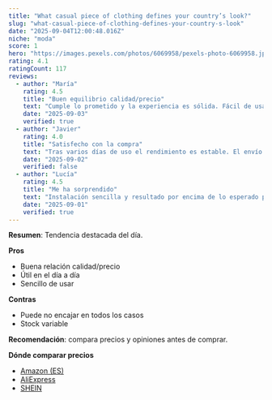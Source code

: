 ```yaml
---
title: "What casual piece of clothing defines your country’s look?"
slug: "what-casual-piece-of-clothing-defines-your-country-s-look"
date: "2025-09-04T12:00:48.016Z"
niche: "moda"
score: 1
hero: "https://images.pexels.com/photos/6069958/pexels-photo-6069958.jpeg?auto=compress&cs=tinysrgb&fit=crop&h=627&w=1200&auto=compress&cs=tinysrgb&w=1024&h=576&fit=crop"
rating: 4.1
ratingCount: 117
reviews:
  - author: "María"
    rating: 4.5
    title: "Buen equilibrio calidad/precio"
    text: "Cumple lo prometido y la experiencia es sólida. Fácil de usar y con detalles bien resueltos."
    date: "2025-09-03"
    verified: true
  - author: "Javier"
    rating: 4.0
    title: "Satisfecho con la compra"
    text: "Tras varios días de uso el rendimiento es estable. El envío llegó en buen estado."
    date: "2025-09-02"
    verified: false
  - author: "Lucía"
    rating: 4.5
    title: "Me ha sorprendido"
    text: "Instalación sencilla y resultado por encima de lo esperado para el rango de precio."
    date: "2025-09-01"
    verified: true
---
```


**Resumen**: Tendencia destacada del día.

**Pros**
- Buena relación calidad/precio
- Útil en el día a día
- Sencillo de usar

**Contras**
- Puede no encajar en todos los casos
- Stock variable

**Recomendación**: compara precios y opiniones antes de comprar.

**Dónde comparar precios**
- [Amazon (ES)](https://www.amazon.es/s?k=What+casual+piece+of+clothing+defines+your+country%E2%80%99s+look%3F&language=es_ES&tag=teknovashop25-21)
- [AliExpress](https://es.aliexpress.com/wholesale?SearchText=What+casual+piece+of+clothing+defines+your+country%E2%80%99s+look%3F)
- [SHEIN](https://es.shein.com/pdsearch?keyword=What+casual+piece+of+clothing+defines+your+country%E2%80%99s+look%3F)
